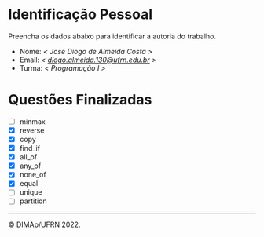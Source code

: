 ﻿# Identificação Pessoal

Preencha os dados abaixo para identificar a autoria do trabalho.

- Nome: *< José Diogo de Almeida Costa >*
- Email: *< diogo.almeida.130@ufrn.edu.br >*
- Turma: *< Programação I >*

# Questões Finalizadas
 
- [ ] minmax
- [x] reverse
- [x] copy
- [x] find_if
- [x] all_of
- [x] any_of
- [x] none_of
- [x] equal
- [ ] unique
- [ ] partition

--------
&copy; DIMAp/UFRN 2022.
